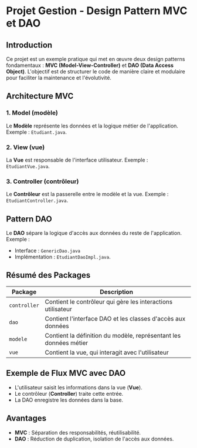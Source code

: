 # **Projet Gestion - Design Pattern MVC et DAO**

## **Introduction**
Ce projet est un exemple pratique qui met en œuvre deux design patterns fondamentaux : **MVC (Model-View-Controller)** et **DAO (Data Access Object)**. L'objectif est de structurer le code de manière claire et modulaire pour faciliter la maintenance et l'évolutivité.

## **Architecture MVC**

### **1. Model (modèle)**
Le **Modèle** représente les données et la logique métier de l'application. Exemple : `Etudiant.java`.

### **2. View (vue)**
La **Vue** est responsable de l'interface utilisateur. Exemple : `EtudiantVue.java`.

### **3. Controller (contrôleur)**
Le **Contrôleur** est la passerelle entre le modèle et la vue. Exemple : `EtudiantController.java`.

## **Pattern DAO**
Le **DAO** sépare la logique d'accès aux données du reste de l'application. Exemple : 
- Interface : `GenericDao.java`
- Implémentation : `EtudiantDaoImpl.java`.

## **Résumé des Packages**
| **Package**       | **Description**                                                      |
|--------------------|----------------------------------------------------------------------|
| `controller`       | Contient le contrôleur qui gère les interactions utilisateur        |
| `dao`              | Contient l'interface DAO et les classes d'accès aux données         |
| `modele`           | Contient la définition du modèle, représentant les données métier   |
| `vue`              | Contient la vue, qui interagit avec l'utilisateur                  |

## **Exemple de Flux MVC avec DAO**
- L'utilisateur saisit les informations dans la vue (**Vue**).
- Le contrôleur (**Controller**) traite cette entrée.
- La DAO enregistre les données dans la base.

## **Avantages**
- **MVC** : Séparation des responsabilités, réutilisabilité.
- **DAO** : Réduction de duplication, isolation de l'accès aux données.
